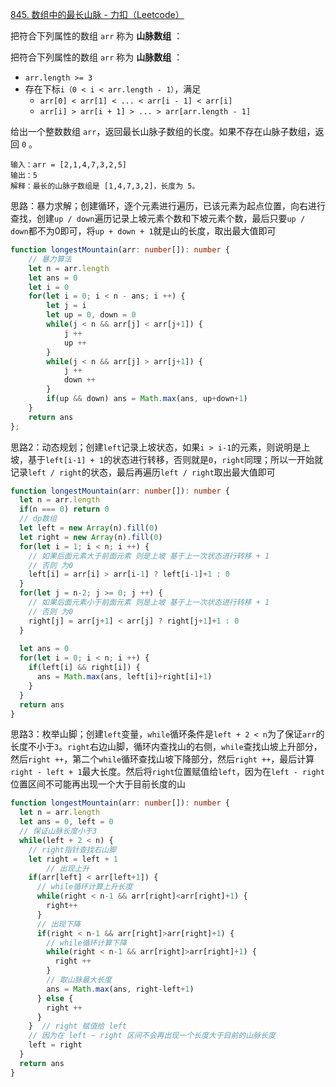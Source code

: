 [845. 数组中的最长山脉 - 力扣（Leetcode）](https://leetcode.cn/problems/longest-mountain-in-array/description/)

把符合下列属性的数组 `arr` 称为 **山脉数组** ：

把符合下列属性的数组 `arr` 称为 **山脉数组** ：

- `arr.length >= 3`
- 存在下标`i（0 < i < arr.length - 1）`，满足
  - `arr[0] < arr[1] < ... < arr[i - 1] < arr[i]`
  - `arr[i] > arr[i + 1] > ... > arr[arr.length - 1]`

给出一个整数数组 `arr`，返回最长山脉子数组的长度。如果不存在山脉子数组，返回 `0` 。

```
输入：arr = [2,1,4,7,3,2,5]
输出：5
解释：最长的山脉子数组是 [1,4,7,3,2]，长度为 5。
```

思路：暴力求解；创建循环，逐个元素进行遍历，已该元素为起点位置，向右进行查找，创建`up / down`遍历记录上坡元素个数和下坡元素个数，最后只要`up / down`都不为0即可，将`up + down + 1`就是山的长度，取出最大值即可

```typescript
function longestMountain(arr: number[]): number {
    // 暴力算法
    let n = arr.length
    let ans = 0
    let i = 0
    for(let i = 0; i < n - ans; i ++) {
        let j = i
        let up = 0, down = 0
        while(j < n && arr[j] < arr[j+1]) {
            j ++
            up ++
        }
        while(j < n && arr[j] > arr[j+1]) {
            j ++
            down ++
        }
        if(up && down) ans = Math.max(ans, up+down+1)
    }
    return ans
};
```

思路2：动态规划；创建`left`记录上坡状态，如果`i > i-1`的元素，则说明是上坡，基于`left[i-1] + 1`的状态进行转移，否则就是`0`，`right`同理；所以一开始就记录`left / right`的状态，最后再遍历`left / right`取出最大值即可

```typescript
function longestMountain(arr: number[]): number {
  let n = arr.length
  if(n === 0) return 0
  // dp数组
  let left = new Array(n).fill(0)
  let right = new Array(n).fill(0)
  for(let i = 1; i < n; i ++) {
    // 如果后面元素大于前面元素 则是上坡 基于上一次状态进行转移 + 1
    // 否则 为0
    left[i] = arr[i] > arr[i-1] ? left[i-1]+1 : 0
  }
  for(let j = n-2; j >= 0; j ++) {
    // 如果后面元素小于前面元素 则是上坡 基于上一次状态进行转移 + 1
    // 否则 为0
    right[j] = arr[j+1] < arr[j] ? right[j+1]+1 : 0
  }
  
  let ans = 0
  for(let i = 0; i < n; i ++) {
    if(left[i] && right[i]) {
      ans = Math.max(ans, left[i]+right[i]+1)
    }
  }
  return ans
}
```

思路3：枚举山脚；创建`left`变量，`while`循环条件是`left + 2 < n`为了保证`arr`的长度不小于`3`。`right`右边山脚，循环内查找山的右侧，`while`查找山坡上升部分，然后`right ++`，第二个`while`循环查找山坡下降部分，然后`right ++`，最后计算`right - left + 1`最大长度。然后将`right`位置赋值给`left`，因为在`left - right`位置区间不可能再出现一个大于目前长度的山

```typescript
function longestMountain(arr: number[]): number {
  let n = arr.length
  let ans = 0, left = 0
  // 保证山脉长度小于3
  while(left + 2 < n) {
    // right指针查找右山脚
    let right = left + 1
		// 出现上升
    if(arr[left] < arr[left+1]) {
      // while循环计算上升长度
      while(right < n-1 && arr[right]<arr[right]+1) {
        right++
      }
      // 出现下降
      if(right < n-1 && arr[right]>arr[right]+1) {
        // while循环计算下降
        while(right < n-1 && arr[right]>arr[right]+1) {
          right ++
        }
        // 取山脉最大长度
        ans = Math.max(ans, right-left+1)
      } else { 
        right ++
      }
    }  // right 赋值给 left
    // 因为在 left ~ right 区间不会再出现一个长度大于目前的山脉长度
    left = right
  }
  return ans
}
```

